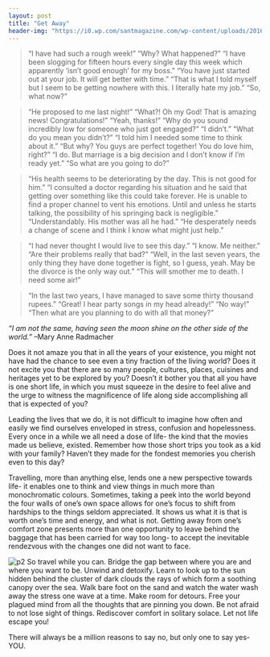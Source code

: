 ```yaml
---
layout: post
title: "Get Away"
header-img: "https://i0.wp.com/santmagazine.com/wp-content/uploads/2016/06/PIC-1-landscape-image.jpg"
---
```


>“I have had such a rough week!”
>“Why? What happened?”
>“I have been slogging for fifteen hours every single day this week which apparently ‘isn’t good enough’ for my boss.”
>“You have just started out at your job. It will get better with time.”
>“That is what I told myself but I seem to be getting nowhere with this. I literally hate my job.”
>“So, what now?”


>“He proposed to me last night!”
>“What?! Oh my God! That is amazing news! Congratulations!”
>“Yeah, thanks!”
>“Why do you sound incredibly low for someone who just got engaged?”
>“I didn’t.”
>“What do you mean you didn’t?”
>“I told him I needed some time to think about it.”
>“But why? You guys are perfect together! You do love him, right?”
>“I do. But marriage is a big decision and I don’t know if I’m ready yet.”
>“So what are you going to do?”


>“His health seems to be deteriorating by the day. This is not good for him.”
>“I consulted a doctor regarding his situation and he said that getting over something like this could take forever. He is unable to find a proper channel to vent his emotions. Until and unless he starts talking, the possibility of his springing back is negligible.”
>“Understandably. His mother was all he had.”
>“He desperately needs a change of scene and I think I know what might just help.”


>“I had never thought I would live to see this day.”
>“I know. Me neither.”
>“Are their problems really that bad?”
>“Well, in the last seven years, the only thing they have done together is fight, so I guess, yeah. May be the divorce is the only way out.”
>“This will smother me to death. I need some air!”


>“In the last two years, I have managed to save some thirty thousand rupees.”
>“Great! I hear party songs in my head already!”
>“No way!”
>“Then what are you planning to do with all that money?”


_“I am not the same, having seen the moon shine on the other side of the world.”_ –Mary Anne Radmacher



Does it not amaze you that in all the years of your existence, you might not have had the chance to see even a tiny fraction of the living world? Does it not excite you that there are so many people, cultures, places, cuisines and heritages yet to be explored by you?  Doesn’t it bother you that all you have is one short life, in which you must squeeze in the desire to feel alive and the urge to witness the magnificence of life along side accomplishing all that is expected of you?

Leading the lives that we do, it is not difficult to imagine how often and easily we find ourselves enveloped in stress, confusion and hopelessness. Every once in a while we all need a dose of life- the kind that the movies made us believe, existed. Remember how those short trips you took as a kid with your family? Haven’t they made for the fondest memories you cherish even to this day?

Travelling, more than anything else, lends one a new perspective towards life- it enables one to think and view things in much more than monochromatic colours. Sometimes, taking a peek into the world beyond the four walls of one’s own space allows for one’s focus to shift from hardships to the things seldom appreciated. It shows us what it is that is worth one’s time and energy, and what is not. Getting away from one’s comfort zone presents more than one opportunity to leave behind the baggage that has been carried for way too long- to accept the inevitable rendezvous with the changes one did not want to face.

![p2](http://eoelink.eu/wp-content/uploads/2016/09/eoe.jpg)
So travel while you can. Bridge the gap between where you are and where you want to be. Unwind and detoxify. Learn to look up to the sun hidden behind the cluster of dark clouds the rays of which form a soothing canopy over the sea. Walk bare foot on the sand and watch the water wash away the stress one wave at a time. Make room for detours.  Free your plagued mind from all the thoughts that are pinning you down. Be not afraid to not lose sight of things. Rediscover comfort in solitary solace. Let not life escape you!

There will always be a million reasons to say no, but only one to say yes- YOU.

